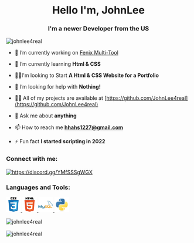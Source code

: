 <h1 align="center">Hello I'm, JohnLee</h1>
<h3 align="center">I'm a newer Developer from the US</h3>

<p align="left"> <img src="https://komarev.com/ghpvc/?username=johnlee4real&label=Profile%20views&color=0e75b6&style=flat" alt="johnlee4real" /> </p>

- 🔭 I’m currently working on [Fenix Multi-Tool](https://github.com/JohnLee4real/Fenix-Multi-Tool/tree/main)

- 🌱 I’m currently learning **Html & CSS**

- 👨‍💻I'm looking to Start **A Html & CSS Website for a Portfolio**

- 🤝 I’m looking for help with **Nothing!**

- 👨‍💻 All of my projects are available at [https://github.com/JohnLee4real](https://github.com/JohnLee4real)

- 💬 Ask me about **anything**

- 📫 How to reach me **hhahs1227@gmail.com**

- ⚡ Fun fact **I started scripting in 2022**

<h3 align="left">Connect with me:</h3>
<p align="left">
<a href="https://discord.gg/https://discord.gg/YMfSSSgWGX" target="blank"><img align="center" src="https://raw.githubusercontent.com/rahuldkjain/github-profile-readme-generator/master/src/images/icons/Social/discord.svg" alt="https://discord.gg/YMfSSSgWGX" height="30" width="40" /></a>
</p>

<h3 align="left">Languages and Tools:</h3>
<p align="left"> <a href="https://www.w3schools.com/css/" target="_blank" rel="noreferrer"> <img src="https://raw.githubusercontent.com/devicons/devicon/master/icons/css3/css3-original-wordmark.svg" alt="css3" width="40" height="40"/> </a> <a href="https://www.w3.org/html/" target="_blank" rel="noreferrer"> <img src="https://raw.githubusercontent.com/devicons/devicon/master/icons/html5/html5-original-wordmark.svg" alt="html5" width="40" height="40"/> </a> <a href="https://www.mysql.com/" target="_blank" rel="noreferrer"> <img src="https://raw.githubusercontent.com/devicons/devicon/master/icons/mysql/mysql-original-wordmark.svg" alt="mysql" width="40" height="40"/> </a> <a href="https://www.python.org" target="_blank" rel="noreferrer"> <img src="https://raw.githubusercontent.com/devicons/devicon/master/icons/python/python-original.svg" alt="python" width="40" height="40"/> </a> </p>

<p><img align="center" src="https://github-readme-stats.vercel.app/api/top-langs?username=johnlee4real&show_icons=true&locale=en&layout=compact" alt="johnlee4real" /></p>

<p><img align="center" src="https://github-readme-streak-stats.herokuapp.com/?user=johnlee4real&" alt="johnlee4real" /></p>
